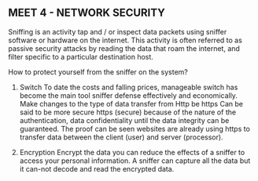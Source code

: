 ## MEET 4 - NETWORK SECURITY

Sniffing is an activity tap and / or inspect data packets using sniffer software or hardware on the internet. This activity is often referred to as passive security attacks by reading the data that roam the internet, and filter specific to a particular destination host.

How to protect yourself from the sniffer on the system?

1. Switch
To date the costs and falling prices, manageable switch has become the main tool sniffer defense effectively and economically. Make changes to the type of data transfer from Http be https
Can be said to be more secure https (secure) because of the nature of the authentication, data confidentiality until the data integrity can be guaranteed. The proof can be seen websites are already using https to transfer data between the client (user) and server (processor).

2. Encryption
Encrypt the data you can reduce the effects of a sniffer to access your personal information. A sniffer can capture all the data but it can-not decode and read the encrypted data.
